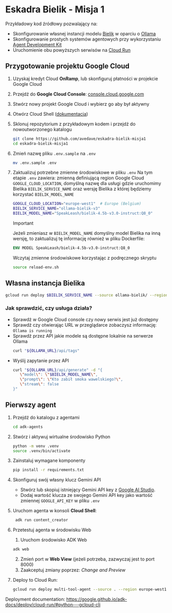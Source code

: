 # Eskadra Bielik - Misja 1
Przykładowy kod źródłowy pozwalający na:

* Skonfigurowanie własnej instancji modelu [Bielik](https://ollama.com/SpeakLeash/bielik-4.5b-v3.0-instruct) w oparciu o [Ollama](https://ollama.com/)
* Skonfigurowanie prostych systemów agentowych przy wykorzystaniu [Agent Development Kit](https://google.github.io/adk-docs/)
* Uruchomienie obu powyższych serwisów na [Cloud Run](https://cloud.google.com/run?hl=en)

## Przygotowanie projektu Google Cloud

1. Uzyskaj kredyt Cloud **OnRamp**, lub skonfiguruj płatności w projekcie Google Cloud
2. Przejdź do **Google Cloud Console**: [console.cloud.google.com](https://console.cloud.google.com)
3. Stwórz nowy projekt Google Cloud i wybierz go aby był aktywny
4. Otwórz Cloud Shell ([dokumentacja](https://cloud.google.com/shell/docs))
5. Sklonuj repozytorium z przykładowym kodem i przejdź do nowoutworzonego katalogu
   ```bash
   git clone https://github.com/avedave/eskadra-bielik-misja1
   cd eskadra-bielik-misja1
   ```
6. Zmień nazwę pliku `.env.sample` na `.env`
   ```bash
   mv .env.sample .env
   ```
7. Zaktualizuj potrzebne zmienne środowiskowe w pliku `.env`
   Na tym etapie `.env` zawiera: zmienną definiującą region Google Cloud
   `GOOGLE_CLOUD_LOCATION`, domyślną nazwę dla usługi gdzie uruchomimy Bielika `BIELIK_SERVICE_NAME` oraz wersję Bielika z której będziemy korzystać `BIELIK_MODEL_NAME`
   
   ```bash
   GOOGLE_CLOUD_LOCATION="europe-west1"  # Europe (Belgium)
   BIELIK_SERVICE_NAME="ollama-bielik-v3"
   BIELIK_MODEL_NAME="SpeakLeash/bielik-4.5b-v3.0-instruct:Q8_0"
   ```
   >[!IMPORTANT]
   >Jeżeli zmieniasz w `BIELIK_MODEL_NAME` domyślny model Bielika na inną wersję, to zaktualizuj tę informację również w pliku Dockerfile:
   
   ```dockerfile
   ENV MODEL SpeakLeash/bielik-4.5b-v3.0-instruct:Q8_0
   ```
   
   Wczytaj zmienne środowiskowe korzystając z podręcznego skryptu
   
   ```bash
   source reload-env.sh
   ```
## Własna instancja Bielika

```bash
gcloud run deploy $BIELIK_SERVICE_NAME --source ollama-bielik/ --region $GOOGLE_CLOUD_LOCATION --concurrency 7 --cpu 8 --set-env-vars OLLAMA_NUM_PARALLEL=4 --gpu 1 --gpu-type nvidia-l4 --max-instances 1 --memory 16Gi --allow-unauthenticated --no-cpu-throttling --no-gpu-zonal-redundancy --timeout 600 --labels dev-tutorial=codelab-dos-bielik
```
### Jak sprawdzić, czy usługa działa?
* Sprawdź w Google  Cloud console czy nowy serwis jest już dostępny
* Sprawdź czy otwierając URL w przeglądarce zobaczysz informację: `Ollama is running`
* Sprawdź przez API jakie modele są dostępne lokalnie na serwerze Ollama
   ```bash
   curl "${OLLAMA_URL}/api/tags"
   ```
* Wyślij zapytanie przez API
   ```bash
   curl "${OLLAMA_URL}/api/generate" -d "{
      \"model\": \"$BIELIK_MODEL_NAME\",
      \"prompt\": \"Kto zabił smoka wawelskiego?\",
      \"stream\": false
   }"
   ```

## Pierwszy agent

1. Przejdź do katalogu z agentami

   ```bash
   cd adk-agents
   ```
2. Stwórz i aktywuj wirtualne środowisko Python

   ```bash
   python -m venv .venv
   source .venv/bin/activate
   ```
7. Zainstaluj wymagane komponenty

   ```bash
   pip install -r requirements.txt
   ```
8. Skonfiguruj swój własny klucz Gemini API
   *   Stwórz lub skopiuj istniejący Gemini API key z [Google AI Studio](https://ai.dev).
   *   Dodaj wartość klucza ze swojego Gemini API key jako wartość zmiennej `GOOGLE_API_KEY` w pliku `.env`
9. Uruchom agenta w konsoli **Cloud Shell**:

   ```bash
    adk run content_creator
   ```
10. Przetestuj agenta w środowisku Web
    1. Uruchom środowisko ADK Web
    ```bash
    adk web
    ```
    2. Zmień port w **Web View** (jeżeli potrzeba, zazwyczaj jest to port 8000)
    3. Zaakceptuj zmiany poprzez: *Change and Preview*

11. Deploy to Cloud Run:
    ```bash
    gcloud run deploy multi-tool-agent --source . --region europe-west1 --allow-unauthenticated --set-env-vars="GOOGLE_GENAI_USE_VERTEXAI=FALSE, GOOGLE_API_KEY="  --labels dev-tutorial=codelab-dos
    ```

Deployment documentation: https://google.github.io/adk-docs/deploy/cloud-run/#python---gcloud-cli